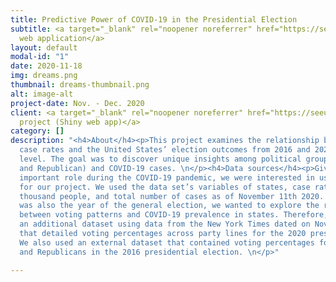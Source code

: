 ```yaml
---
title: Predictive Power of COVID-19 in the Presidential Election
subtitle: <a target="_blank" rel="noopener noreferrer" href="https://seeunkim.shinyapps.io/finalshiny/">Shiny
  web application</a>
layout: default
modal-id: "1"
date: 2020-11-18
img: dreams.png
thumbnail: dreams-thumbnail.png
alt: image-alt
project-date: Nov. - Dec. 2020
client: <a target="_blank" rel="noopener noreferrer" href="https://seeunkim.shinyapps.io/finalshiny/">See
  project (Shiny web app)</a>
category: []
description: "<h4>About</h4><p>This project examines the relationship between COVID-19
  case rates and the United States’ election outcomes from 2016 and 2020 at the state
  level. The goal was to discover unique insights among political group victory (Democrat
  and Republican) and COVID-19 cases. \n</p><h4>Data sources</h4><p>Given the CDC's
  important role during the COVID-19 pandemic, we were interested in using CDC's data
  for our project. We used the data set’s variables of states, case rates per 100
  thousand people, and total number of cases as of November 11th 2020. Since 2020
  was also the year of the general election, we wanted to explore the relationship
  between voting patterns and COVID-19 prevalence in states. Therefore, we created
  an additional dataset using data from the New York Times dated on November 11th
  that detailed voting percentages across party lines for the 2020 presidential election.
  We also used an external dataset that contained voting percentages for Democrats
  and Republicans in the 2016 presidential election. \n</p>"

---
```

